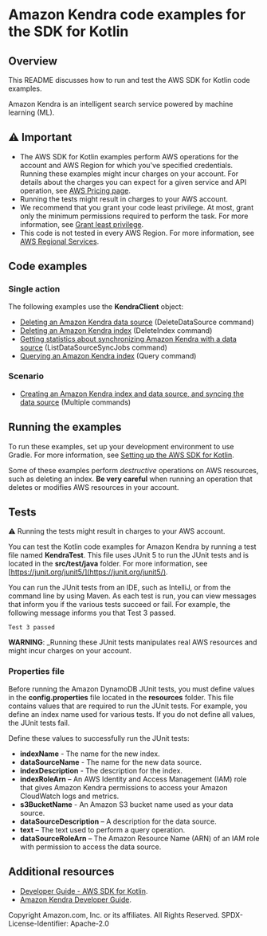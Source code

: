 # Amazon Kendra code examples for the SDK for Kotlin

## Overview
This README discusses how to run and test the AWS SDK for Kotlin code examples.

Amazon Kendra is an intelligent search service powered by machine learning (ML).

## ⚠️ Important
* The AWS SDK for Kotlin examples perform AWS operations for the account and AWS Region for which you've specified credentials. Running these examples might incur charges on your account. For details about the charges you can expect for a given service and API operation, see [AWS Pricing page](https://aws.amazon.com/pricing/).
* Running the tests might result in charges to your AWS account.
*  We recommend that you grant your code least privilege. At most, grant only the minimum permissions required to perform the task. For more information, see [Grant least privilege](https://docs.aws.amazon.com/IAM/latest/UserGuide/best-practices.html#grant-least-privilege). 
* This code is not tested in every AWS Region. For more information, see [AWS Regional Services](https://aws.amazon.com/about-aws/global-infrastructure/regional-product-services).

## Code examples

### Single action

The following examples use the **KendraClient** object: 

- [Deleting an Amazon Kendra data source](https://github.com/awsdocs/aws-doc-sdk-examples/blob/main/kotlin/example_code/kendra/src/main/kotlin/com/example/kendra/DeleteDataSource.kt) (DeleteDataSource command)
- [Deleting an Amazon Kendra index](https://github.com/awsdocs/aws-doc-sdk-examples/blob/main/kotlin/example_code/kendra/src/main/kotlin/com/example/kendra/DeleteIndex.kt) (DeleteIndex command)
- [Getting statistics about synchronizing Amazon Kendra with a data source](https://github.com/awsdocs/aws-doc-sdk-examples/blob/main/kotlin/example_code/dynamodb/src/main/kotlin/com/example/dynamodb/ListDataSourceSyncJobs.kt) (ListDataSourceSyncJobs command)
- [Querying an Amazon Kendra index](https://github.com/awsdocs/aws-doc-sdk-examples/blob/main/kotlin/example_code/dynamodb/src/main/kotlin/com/example/dynamodb/QueryIndex.kt) (Query command)

### Scenario

- [Creating an Amazon Kendra index and data source, and syncing the data source](https://github.com/awsdocs/aws-doc-sdk-examples/blob/main/kotlin/example_code/kendra/src/main/kotlin/com/example/kendra/CreateIndexAndDataSourceExample.kt) (Multiple commands)

## Running the examples
To run these examples, set up your development environment to use Gradle. For more information, 
see [Setting up the AWS SDK for Kotlin](https://docs.aws.amazon.com/sdk-for-kotlin/latest/developer-guide/setup.html). 

Some of these examples perform *destructive* operations on AWS resources, such as deleting an index. **Be very careful** when running an operation that deletes or modifies AWS resources in your account.

## Tests
⚠️ Running the tests might result in charges to your AWS account.

You can test the Kotlin code examples for Amazon Kendra by running a test file named **KendraTest**. This file uses JUnit 5 to run the JUnit tests and is located in the **src/test/java** folder. For more information, see [https://junit.org/junit5/](https://junit.org/junit5/).

You can run the JUnit tests from an IDE, such as IntelliJ, or from the command line by using Maven. As each test is run, you can view messages that inform you if the various tests succeed or fail. For example, the following message informs you that Test 3 passed.

	Test 3 passed

**WARNING**: _Running these JUnit tests manipulates real AWS resources and might incur charges on your account.

 ### Properties file
Before running the Amazon DynamoDB JUnit tests, you must define values in the **config.properties** file located in the **resources** folder. This file contains values that are required to run the JUnit tests. For example, you define an index name used for various tests. If you do not define all values, the JUnit tests fail.

Define these values to successfully run the JUnit tests:

- **indexName** - The name for the new index.
- **dataSourceName** - The name for the new data source.
- **indexDescription** - The description for the index. 
- **indexRoleArn** – An AWS Identity and Access Management (IAM) role that gives Amazon Kendra permissions to access your Amazon CloudWatch logs and metrics.
- **s3BucketName** - An Amazon S3 bucket name used as your data source.
- **dataSourceDescription** – A description for the data source.
- **text** – The text used to perform a query operation.
- **dataSourceRoleArn** – The Amazon Resource Name (ARN) of an IAM role with permission to access the data source.

## Additional resources
* [Developer Guide - AWS SDK for Kotlin](https://docs.aws.amazon.com/sdk-for-kotlin/latest/developer-guide/setup.html).
* [Amazon Kendra Developer Guide](https://docs.aws.amazon.com/kendra/latest/dg/what-is-kendra.html).

Copyright Amazon.com, Inc. or its affiliates. All Rights Reserved. SPDX-License-Identifier: Apache-2.0


